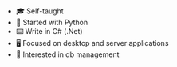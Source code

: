 - 🎓 Self-taught
- 🐍 Started with Python
- ⌨️ Write in C# (.Net)
- 🖥️ Focused on desktop and server applications
- 🤔 Interested in db management 

<!---
TwwcTech/TwwcTech is a ✨ special ✨ repository because its `README.md` (this file) appears on your GitHub profile.
You can click the Preview link to take a look at your changes.
--->
